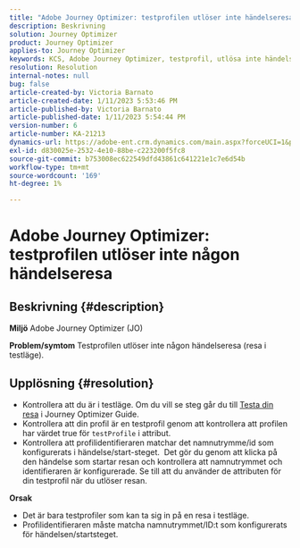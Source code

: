 ```yaml
---
title: "Adobe Journey Optimizer: testprofilen utlöser inte händelseresan"
description: Beskrivning
solution: Journey Optimizer
product: Journey Optimizer
applies-to: Journey Optimizer
keywords: KCS, Adobe Journey Optimizer, testprofil, utlösa inte händelseresa, AJO
resolution: Resolution
internal-notes: null
bug: false
article-created-by: Victoria Barnato
article-created-date: 1/11/2023 5:53:46 PM
article-published-by: Victoria Barnato
article-published-date: 1/11/2023 5:54:44 PM
version-number: 6
article-number: KA-21213
dynamics-url: https://adobe-ent.crm.dynamics.com/main.aspx?forceUCI=1&pagetype=entityrecord&etn=knowledgearticle&id=b09b7ee4-d891-ed11-aad1-6045bd006d92
exl-id: d830025e-2532-4e10-88be-c223200f5fc8
source-git-commit: b753008ec622549dfd43861c641221e1c7e6d54b
workflow-type: tm+mt
source-wordcount: '169'
ht-degree: 1%

---
```


# Adobe Journey Optimizer: testprofilen utlöser inte någon händelseresa

## Beskrivning {#description}

<b>Miljö</b>
Adobe Journey Optimizer (JO)


<b>Problem/symtom</b>
Testprofilen utlöser inte någon händelseresa (resa i testläge).


## Upplösning {#resolution}


- Kontrollera att du är i testläge. Om du vill se steg går du till [Testa din resa](https://experienceleague.adobe.com/docs/journey-optimizer/using/orchestrate-journeys/create-journey/testing-the-journey.html) i Journey Optimizer Guide.
- Kontrollera att din profil är en testprofil genom att kontrollera att profilen har värdet true för `testProfile` i attribut.
- Kontrollera att profilidentifieraren matchar det namnutrymme/id som konfigurerats i händelse/start-steget.  Det gör du genom att klicka på den händelse som startar resan och kontrollera att namnutrymmet och identifieraren är konfigurerade. Se till att du använder de attributen för din testprofil när du utlöser resan.

<b>Orsak</b>
- Det är bara testprofiler som kan ta sig in på en resa i testläge.
- Profilidentifieraren måste matcha namnutrymmet/ID:t som konfigurerats för händelsen/startsteget.
